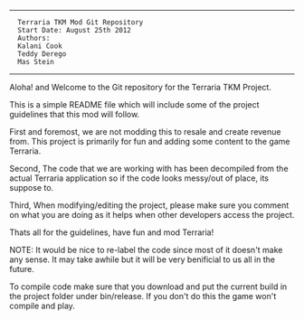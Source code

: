--------------------------------------------
      Terraria TKM Mod Git Repository
      Start Date: August 25th 2012
      Authors:
      Kalani Cook
      Teddy Derego
      Mas Stein
--------------------------------------------
Aloha! and Welcome to the Git repository for the Terraria TKM Project.

This is a simple README file which will include some of the project guidelines
that this mod will follow.

First and foremost, we are not modding this to resale and create revenue from.
This project is primarily for fun and adding some content to the game Terraria.

Second, The code that we are working with has been decompiled from the actual 
Terraria application so if the code looks messy/out of place, its suppose to.

Third, When modifying/editing the project, please make sure you comment on what
you are doing as it helps when other developers access the project.  



Thats all for the guidelines, have fun and mod Terraria!


NOTE:  It would be nice to re-label the code since most of it doesn't make any
sense.  It may take awhile but it will be very benificial to us all in the 
future.

To compile code make sure that you download and put the current build in the 
project folder under bin/release.  If you don't do this the game won't compile
and play.
